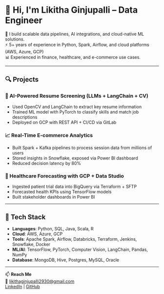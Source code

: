 # 👋 Hi, I'm Likitha Ginjupalli – Data Engineer

🔧 I build scalable data pipelines, AI integrations, and cloud-native ML solutions.  
⚡️ 5+ years of experience in Python, Spark, Airflow, and cloud platforms (AWS, Azure, GCP)  
📊 Experienced in finance, healthcare, and e-commerce use cases.

---

## 🔍 Projects

### 🧠 AI-Powered Resume Screening (LLMs + LangChain + CV)
- Used OpenCV and LangChain to extract key resume information
- Trained ML model with PyTorch to classify skills and match job descriptions
- Deployed on GCP with REST API + CI/CD via GitLab

### 📈 Real-Time E-commerce Analytics
- Built Spark + Kafka pipelines to process session data from millions of users
- Stored insights in Snowflake, exposed via Power BI dashboard
- Reduced decision latency by 80%

### 🏥 Healthcare Forecasting with GCP + Data Studio
- Ingested patient trial data into BigQuery via Terraform + SFTP
- Forecasted health KPIs using TensorFlow models
- Built stakeholder dashboards in Power BI

---

## 🧰 Tech Stack

- **Languages**: Python, SQL, Java, Scala, R
- **Cloud**: AWS, Azure, GCP
- **Tools**: Apache Spark, Airflow, Databricks, Terraform, Jenkins, Snowflake, Docker
- **ML/AI**: TensorFlow, PyTorch, Computer Vision, LangChain, Pandas, NumPy
- **Database**: MongoDB, Hive, Postgres, MySQL, Oracle

---

📫 **Reach Me**  
📧 likithaginjupalli2930@gmail.com  
[LinkedIn](https://www.linkedin.com/in/likithaginjupalli29) | [GitHub](https://github.com/Likithaginjupalli)

